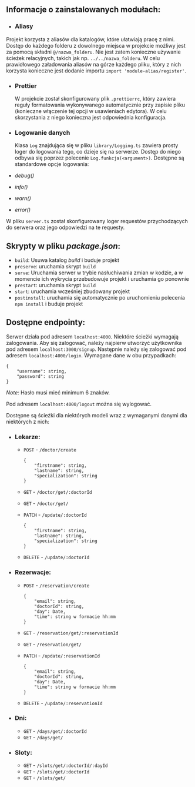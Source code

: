 ## Informacje o zainstalowanych modułach:

-   ### Aliasy

Projekt korzysta z aliasów dla katalogów, które ułatwiają pracę z nimi. Dostęp do każdego folderu z dowolnego miejsca w projekcie możliwy jest za pomocą składni `@/nazwa_folderu`. Nie jest zatem
konieczne używanie ścieżek relacyjnych, takich jak np. `../../nazwa_folderu`. W celu prawidłowego załadowania aliasów na górze każdego pliku, który z nich korzysta konieczne jest dodanie importu
`import 'module-alias/register'`.

-   ### Prettier

    W projekcie został skonfigurowany plik `.prettierrc`, który zawiera reguły formatowania wykonywanego automatycznie przy zapisie pliku (konieczne włączenie tej opcji w usawieniach edytora). W celu
    skorzystania z niego konieczna jest odpowiednia konfiguracja.

-   ### Logowanie danych
    Klasa `Log` znajdująca się w pliku `library/Logging.ts` zawiera prosty loger do logowania tego, co dzieje się na serwerze. Dostęp do niego odbywa się poprzez polecenie `Log.funkcja(<argument>)`.
    Dostępne są standardowe opcje logowania:
-   _debug()_
-   _info()_
-   _warn()_
-   _error()_

W pliku `server.ts` został skonfigurowany loger requestów przychodzących do serwera oraz jego odpowiedzi na te requesty.

## Skrypty w pliku _package.json_:

-   `build`: Usuwa katalog _build_ i buduje projekt
-   `preserve`: uruchamia skrypt `build`
-   `serve`: Uruchamia serwer w trybie nasłuchiwania zmian w kodzie, a w momencie ich wykrycia przebudowuje projekt i uruchamia go ponownie
-   `prestart`: uruchamia skrypt `build`
-   `start`: uruchamia wcześniej zbudowany projekt
-   `postinstall`: uruchamia się automatycznie po uruchomieniu polecenia `npm install` i buduje projekt

## Dostępne endpointy:

Serwer działa pod adresem `localhost:4000`. Niektóre ścieżki wymagają zalogowania. Aby się zalogować, należy najpierw utworzyć użytkownika pod adresem `localhost:3000/signup`. Następnie należy się zalogować pod adresem `localhost:4000/login`. Wymagane dane w obu przypadkach:

```
{
    "username": string,
    "password": string
}
```

_Note:_ Hasło musi mieć minimum 6 znaków.

Pod adresem `localhost:4000/logout` można się wylogować.

Dostępne są ścieżki dla niektórych modeli wraz z wymaganymi danymi dla niektórych z nich:

-   ### Lekarze:

    -   `POST` - `/doctor/create`

        ```
        {
            "firstname": string,
            "lastname": string,
            "specialization": string
        }
        ```

    -   `GET` - `/doctor/get/:doctorId`
    -   `GET` - `/doctor/get/`
    -   `PATCH` - `/update/:doctorId`

        ```
        {
            "firstname": string,
            "lastname": string,
            "specialization": string
        }
        ```

    -   `DELETE` - `/update/:doctorId`

-   ### Rezerwacje:

    -   `POST` - `/reservation/create`

        ```
        {
            "email": string,
            "doctorId": string,
            "day": Date,
            "time": string w formacie hh:mm
        }
        ```

    -   `GET` - `/reservation/get/:reservationId`
    -   `GET` - `/reservation/get/`
    -   `PATCH` - `/update/:reservationId`

        ```
        {
            "email": string,
            "doctorId": string,
            "day": Date,
            "time": string w formacie hh:mm
        }
        ```

    -   `DELETE` - `/update/:reservationId`

-   ### Dni:
    - `GET` - `/days/get/:doctorId`
    - `GET` - `/days/get/`

-   ### Sloty:
    - `GET` - `/slots/get/:doctorId/:dayId`
    - `GET` - `/slots/get/:doctorId`
    - `GET` - `/slots/get/`
